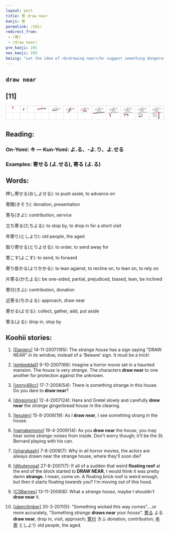 ```yaml
---
layout: post
title: 寄 draw near
kanji: 寄
permalink: /192/
redirect_from:
 - /寄/
 - /draw near/
pre_kanji: 191
nex_kanji: 193
heisig: "Let the idea of <b>drawing near</b> suggest something dangerous or eerie that one approaches with fear and trembling. Here we see a <i>strange house</i> - perhaps the haunted <i>House</i> of Usher that Edgar Allen Poe immortalized, or the enchanted Gingerbread <i>House</i> that lured Hansel and Gretel to <b>draw near</b>."
---
```


## `draw near`

## [11]

<div class="stroke"><img src="../images/E5AF84.png" /></div>

## Reading:

### On-Yomi: キ &mdash; Kun-Yomi: よ.る、-よ.り、よ.せる

### Examples: 寄せる (よ.せる), 寄る (よ.る)

## Words:

押し寄せる(おしよせる): to push aside, to advance on

寄贈(きそう): donation, presentation

寄与(きよ): contribution, service

立ち寄る(たちよる): to stop by, to drop in for a short visit

年寄り(としより): old people, the aged

取り寄せる(とりよせる): to order, to send away for

寄こす(よこす): to send, to forward

寄り掛かる(よりかかる): to lean against, to recline on, to lean on, to rely on

片寄る(かたよる): be one-sided, partial, prejudiced, biased, lean, be inclined

寄付(きふ): contribution, donation

近寄る(ちかよる): approach, draw near

寄せる(よせる): collect, gather, add, put aside

寄る(よる): drop in, stop by

## Koohii stories:

1) [<a href="http://kanji.koohii.com/profile/Danieru">Danieru</a>] 14-11-2007(195): The <em>strange house</em> has a sign saying &quot;DRAW NEAR&quot; in its window, instead of a &#039;Beware&#039; sign. It must be a trick! 

2) [<a href="http://kanji.koohii.com/profile/pmbeddall">pmbeddall</a>] 9-10-2007(66): Imagine a horror movie set in a haunted mansion. The <em>house</em> is very <em>strange</em>. The characters<strong> draw near</strong> to one another for protection against the unknown. 

3) [<a href="http://kanji.koohii.com/profile/jonny49cc">jonny49cc</a>] 17-7-2008(54): There is something strange in this house. Do you dare to<strong> draw near</strong>? 

4) [<a href="http://kanji.koohii.com/profile/dingomick">dingomick</a>] 12-4-2007(24): Hans and Gretel slowly and carefully <strong>drew near</strong> the <em>strange</em> gingerbread <em>house</em> in the clearing. 

5) [<a href="http://kanji.koohii.com/profile/lexuten">lexuten</a>] 15-8-2008(19): As I<strong> draw near</strong>, I see something strang in the house. 

6) [<a href="http://kanji.koohii.com/profile/namakemono">namakemono</a>] 19-4-2009(14): As you<strong> draw near</strong> the <em>house</em>, you may hear some <em>strange</em> noises from inside. Don&#039;t worry though; it&#039;ll be the St. Bernard playing with his can. 

7) [<a href="http://kanji.koohii.com/profile/isharabash">isharabash</a>] 7-8-2009(7): Why in all horror movies, the actors are always drawn near the strange house, where they&#039;ll soon die? 

8) [<a href="http://kanji.koohii.com/profile/dihutenosa">dihutenosa</a>] 27-8-2007(7): If all of a sudden that weird <strong>floating roof</strong> at the end of the block started to<strong> DRAW NEAR</strong>, I would think it was pretty damn <strong>strange</strong>. I mean, come on. A floating brick roof is weird enough, but then it starts floating _towards you_? I&#039;m moving out of this hood. 

9) [<a href="http://kanji.koohii.com/profile/CSBarnes">CSBarnes</a>] 13-11-2008(6): What a <em>strange house</em>, maybe I shouldn&#039;t<strong> draw near</strong> it. 

10) [<a href="http://kanji.koohii.com/profile/uberclimber">uberclimber</a>] 20-3-2011(5): &quot;Something wicked this way comes&quot;....or more accurately, &quot;Something <em>strange</em> <strong>draws near</strong> your <em>house</em>&quot;.   <a href="http://jisho.org/kanji/details/寄る">寄る</a>   よる<strong> draw near</strong>, drop in, visit, approach;   <a href="http://jisho.org/kanji/details/寄付">寄付</a>   きふ donation, contribution;   <a href="http://jisho.org/kanji/details/年寄">年寄</a>   としより old people, the aged. 
